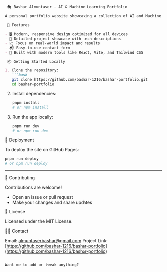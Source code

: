 

````markdown
 🎭 Bashar Almuntaser - AI & Machine Learning Portfolio

A personal portfolio website showcasing a collection of AI and Machine Learning projects, with a modern design and great user experience.

 🚀 Features

- 🖥️ Modern, responsive design optimized for all devices  
- 📂 Detailed project showcase with tech descriptions  
- 📈 Focus on real-world impact and results  
- 📬 Easy-to-use contact form  
- 🎨 Built with modern tools like React, Vite, and Tailwind CSS  

 📦 Getting Started Locally

1. Clone the repository:  
   ```bash
   git clone https://github.com/bashar-1216/bashar-portfolio.git
   cd bashar-portfolio
````

2. Install dependencies:

   ```bash
   pnpm install
   # or npm install
   ```

3. Run the app locally:

   ```bash
   pnpm run dev
   # or npm run dev
   ```

 🚀 Deployment

To deploy the site on GitHub Pages:

```bash
pnpm run deploy
# or npm run deploy
```

---

 🤝 Contributing

Contributions are welcome!

* Open an issue or pull request
* Make your changes and share updates

 📄 License

Licensed under the MIT License.

 🙋‍♂️ Contact

Email: [almuntaserbashar@gmail.com](mailto:almuntaserbashar@gmail.com)
Project Link: [https://github.com/bashar-1216/bashar-portfolio](https://github.com/bashar-1216/bashar-portfolio)

```

Want me to add or tweak anything?
```
